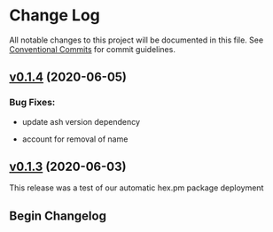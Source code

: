# Change Log

All notable changes to this project will be documented in this file.
See [Conventional Commits](Https://conventionalcommits.org) for commit guidelines.

<!-- changelog -->

## [v0.1.4](https://github.com/ash-project/ash_postgres/compare/0.1.3...v0.1.4) (2020-06-05)




### Bug Fixes:

* update ash version dependency

* account for removal of name

## [v0.1.3](https://github.com/ash-project/ash_postgres/compare/0.1.2...v0.1.3) (2020-06-03)

This release was a test of our automatic hex.pm package deployment

## Begin Changelog
